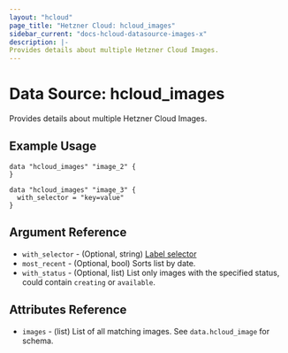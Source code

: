 ```yaml
---
layout: "hcloud"
page_title: "Hetzner Cloud: hcloud_images"
sidebar_current: "docs-hcloud-datasource-images-x"
description: |-
Provides details about multiple Hetzner Cloud Images.
---
```


# Data Source: hcloud_images
Provides details about multiple Hetzner Cloud Images.


## Example Usage
```hcl
data "hcloud_images" "image_2" {
}

data "hcloud_images" "image_3" {
  with_selector = "key=value"
}
```
## Argument Reference

- `with_selector` - (Optional, string) [Label selector](https://docs.hetzner.cloud/#overview-label-selector)
- `most_recent` - (Optional, bool) Sorts list by date.
- `with_status` - (Optional, list) List only images with the specified status, could contain `creating` or `available`.

## Attributes Reference
- `images` - (list) List of all matching images. See `data.hcloud_image` for schema.
